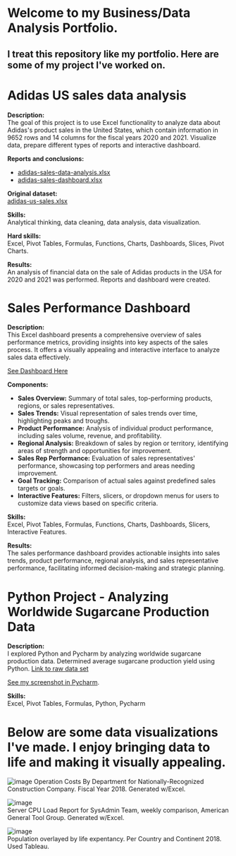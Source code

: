 # Welcome to my Business/Data Analysis Portfolio.
## I treat this repository like my portfolio. Here are some of my project I've worked on. 

# Adidas US sales data analysis

**Description:**  
The goal of this project is to use Excel functionality to analyze data about Adidas's product sales in the United States, which contain information in 9652 rows and 14 columns for the fiscal years 2020 and 2021. Visualize data, prepare different types of reports and interactive dashboard.

**Reports and conclusions:**  
- [adidas-sales-data-analysis.xlsx](https://github.com/zeshawnahmed/Business-Data-Analysis/blob/main/Adidas%20US%20Sales%20Analysis/Adidas%20Sales%20Analysis%20with%20reports.xlsx)
- [adidas-sales-dashboard.xlsx](https://github.com/zeshawnahmed/Business-Data-Analysis/blob/main/Adidas%20US%20Sales%20Analysis/Dashboard.xlsx)
  
**Original dataset:**  
[adidas-us-sales.xlsx](https://github.com/zeshawnahmed/Business-Data-Analysis/blob/main/Adidas%20US%20Sales%20Analysis/Original-dataset.xlsx)

**Skills:**  
Analytical thinking, data cleaning, data analysis, data visualization.

**Hard skills:**  
Excel, Pivot Tables, Formulas, Functions, Charts, Dashboards, Slices, Pivot Charts.

**Results:**  
An analysis of financial data on the sale of Adidas products in the USA for 2020 and 2021 was performed. Reports and dashboard were created.


# Sales Performance Dashboard

**Description:**  
This Excel dashboard presents a comprehensive overview of sales performance metrics, providing insights into key aspects of the sales process. It offers a visually appealing and interactive interface to analyze sales data effectively.

[See Dashboard Here](https://github.com/zeshawnahmed/Business-Data-Analysis/blob/main/Excel%20-%20Sales%20Performance%20Dashboard.xlsx)

**Components:**  
- **Sales Overview:** Summary of total sales, top-performing products, regions, or sales representatives.
- **Sales Trends:** Visual representation of sales trends over time, highlighting peaks and troughs.
- **Product Performance:** Analysis of individual product performance, including sales volume, revenue, and profitability.
- **Regional Analysis:** Breakdown of sales by region or territory, identifying areas of strength and opportunities for improvement.
- **Sales Rep Performance:** Evaluation of sales representatives' performance, showcasing top performers and areas needing improvement.
- **Goal Tracking:** Comparison of actual sales against predefined sales targets or goals.
- **Interactive Features:** Filters, slicers, or dropdown menus for users to customize data views based on specific criteria.

**Skills:**  
Excel, Pivot Tables, Formulas, Functions, Charts, Dashboards, Slicers, Interactive Features. 

**Results:**  
The sales performance dashboard provides actionable insights into sales trends, product performance, regional analysis, and sales representative performance, facilitating informed decision-making and strategic planning.

# Python Project - Analyzing Worldwide Sugarcane Production Data

**Description:**  
I explored Python and Pycharm by analyzing worldwide sugarcane production data. Determined average sugarcane production yield using Python. [Link to raw data set](https://www.statista.com/statistics/249679/total-production-of-sugar-worldwide/)

[See my screenshot in Pycharm](https://github.com/zeshawnahmed/Business-Data-Analysis/blob/main/python.png). 

**Skills:**  
Excel, Pivot Tables, Formulas, Python, Pycharm

# Below are some data visualizations I've made. I enjoy bringing data to life and making it visually appealing. 

![image](https://github.com/zeshawnahmed/IT-Business-Analyst-Work/assets/3903498/f52ba261-a191-40fc-80b0-36aa92d73bbb)
Operation Costs By Department for Nationally-Recognized Construction Company. Fiscal Year 2018. Generated w/Excel.

![image](https://github.com/zeshawnahmed/IT-Business-Analyst-Work/assets/3903498/12f1ec60-a483-41ea-b79c-f179d7193b10) <br>
Server CPU Load Report for SysAdmin Team, weekly comparison, American General Tool Group. Generated w/Excel. 

![image](https://github.com/zeshawnahmed/IT-Business-Analyst-Work/assets/3903498/a62832fe-2235-4a6b-8d65-a072e084097b) <br>
Population overlayed by life expentancy. Per Country and Continent 2018. Used Tableau. 
